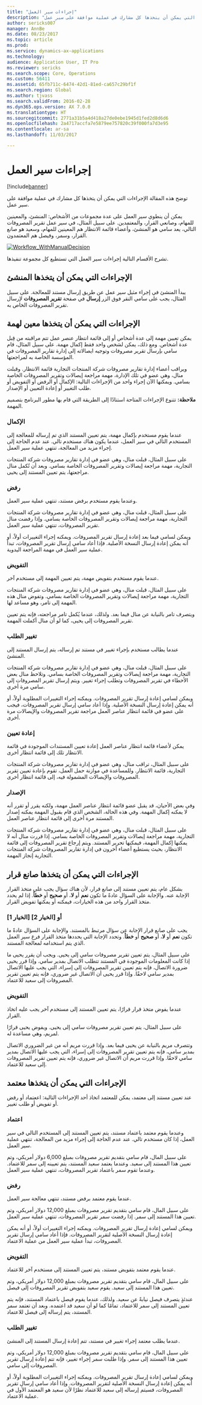 ```yaml
---
title: "إجراءات سير العمل"
description: "توضح هذه المقالة الإجراءات التي يمكن أن يتخذها كل مشارك في عملية موافقة على سير عمل."
author: sericks007
manager: AnnBe
ms.date: 08/23/2017
ms.topic: article
ms.prod: 
ms.service: dynamics-ax-applications
ms.technology: 
audience: Application User, IT Pro
ms.reviewer: sericks
ms.search.scope: Core, Operations
ms.custom: 56411
ms.assetid: 65fb711c-6474-42d1-81ed-ca657c29bf1f
ms.search.region: Global
ms.author: tjvass
ms.search.validFrom: 2016-02-28
ms.dyn365.ops.version: AX 7.0.0
ms.translationtype: HT
ms.sourcegitcommit: 2771a31b5a4d418a27de0ebe1945d1fed2d8d6d6
ms.openlocfilehash: 2a4717accfa7e5879ee757820c39f000fa7d3e95
ms.contentlocale: ar-sa
ms.lasthandoff: 11/03/2017

---
```


# <a name="workflow-actions"></a>إجراءات سير العمل

[!include[banner](../includes/banner.md)]


توضح هذه المقالة الإجراءات التي يمكن أن يتخذها كل مشارك في عملية موافقة على سير عمل.

يمكن أن ينطوي سير العمل على عدة مجموعات من الأشخاص: المنشئ، والمعينين للمهام، وصانعي القرار، والمعتمدين. على سبيل المثال، في سير عمل تقرير المصروفات التالي، يعد سامي هو المنشئ، وأعضاء قائمة الانتظار هم المعينين للمهام، وسعيد هو صانع القرار، وسمر، وفيصل هم المعتمدون.   

[![Workflow\_WithManualDecision](./media/workflow_withmanualdecision.gif)](./media/workflow_withmanualdecision.gif) 

تشرح الأقسام التالية إجراءات سير العمل التي تستطيع كل مجموعة تنفيذها.

## <a name="actions-that-an-originator-can-perform"></a>الإجراءات التي يمكن أن يتخذها المنشئ
يبدأ المنشئ في إجراء مثيل سير عمل عن طريق إرسال مستند للمعالجة. على سبيل المثال، يجب على سامي النقر فوق الزر **إرسال** في صفحة **تقرير المصروفات** لإرسال تقرير المصروفات الخاص به.

## <a name="actions-that-a-task-assignee-can-perform"></a>الإجراءات التي يمكن أن يتخذها معين لهمة
يمكن تعيين مهمة إلى عدة أشخاص أو إلى قائمة انتظار عنصر عمل تتم مراقبته من قِبل عدة أشخاص. ومع ذلك، يمكن لشخص واحد فقط إكمال مهمة. على سبيل المثال، قام سامي بإرسال تقرير مصروفات وتوجيه ايصالاته إلى إدارة تقارير المصروفات في المؤسسة الخاصة به لمراجعتها. 

ويراقب أعضاء إدارة تقارير مصروفات شركة المنتجات التجارية قائمة الانتظار. وقبلت منال، وهي عضو في تلك الإدارة، مهمة مراجعة إيصالات وتقرير المصروفات الخاصة بسامي. ويمكنها الآن إجراء واحد من الإجراءات التالية: الإكمال أو الرفض أو التفويض أو طلب التغيير أو إعادة التعيين أو الإصدار. 

**ملاحظة:** تتنوع الإجراءات المتاحة استنادًا إلى الطريقة التي قام بها مطور البرنامج بتصميم المهمة.

### <a name="complete"></a>الإكمال

عندما يقوم مستخدم بإكمال مهمة، يتم تعيين المستند الذي تم إرساله للمعالجة إلى المستخدم التالي في سير العمل، عندما يكون هناك مستخدم تالي. عند عدم الحاجة إلى إجراء مزيد من المعالجة، تنتهي عملية سير العمل. 

على سبيل المثال، قبلت منال، وهي عضو في إدارة تقارير مصروفات شركة المنتجات التجارية، مهمة مراجعة إيصالات وتقرير المصروفات الخاصة بسامي. وبعد أن تُكمل منال مراجعتها، يتم تعيين المستند إلى يحيى.

### <a name="reject"></a>رفض

وعندما يقوم مستخدم برفض مستند، تنتهي عملية سير العمل. 

على سبيل المثال، قبلت منال، وهي عضو في إدارة تقارير مصروفات شركة المنتجات التجارية، مهمة مراجعة إيصالات وتقرير المصروفات الخاصة بسامي. وإذا رفضت منال تقرير المصروفات، تنتهي عملية سير العمل. 

ويمكن لسامي فيما بعد إعادة إرسال تقرير المصروفات. ويمكنه إجراء التغييرات أولاً، أو أنه يمكن إعادة إرسال النسخة الأصلية. فإذا أعاد سامي إرسال تقرير المصروفات، تبدأ عملية سير العمل في مهمة المراجعة اليدوية.

### <a name="delegate"></a>التفويض

عندما يقوم مستخدم بتفويض مهمة، يتم تعيين المهمة إلى مستخدم آخر. 

على سبيل المثال، قبلت منال، وهي عضو في إدارة تقارير مصروفات شركة المنتجات التجارية، مهمة مراجعة إيصالات وتقرير المصروفات الخاصة بسامي. وتفوض منال هذه المهمة إلى تامر، وهو مساعد لها. 

ويتصرف تامر بالنيابة عن منال فيما بعد. ولذلك، عندما يُكمل تامر مراجعته، فإنه يتم تعيين تقرير المصروفات إلى يحيى، كما لو أن منال أكملت المهمة.

### <a name="request-change"></a>تغيير الطلب

عندما يطالب مستخدم بإجراء تغيير في مستند تم إرساله، يتم إرسال المستند إلى المنشئ. 

على سبيل المثال، قبلت منال، وهي عضو في إدارة تقارير مصروفات شركة المنتجات التجارية، مهمة مراجعة إيصالات وتقرير المصروفات الخاصة بسامي. وتلاحظ منال بعض الأخطاء في تقرير المصروفات وتطلب إجراء تغيير. ويتم إرسال تقرير المصروفات إلى سامي مرة أخرى. 

ويمكن لسامي إعادة إرسال تقرير المصروفات. ويمكنه إجراء التغييرات المطلوبة أولاً، أو أنه يمكن إعادة إرسال النسخة الأصلية. وإذا أعاد سامي إرسال تقرير المصروفات، فيجب على عضو في قائمة انتظار عناصر العمل مراجعة تقرير المصروفات والإيصالات مرة أخرى.

### <a name="reassign"></a>إعادة تعيين

يمكن لأعضاء قائمة انتظار عناصر العمل إعادة تعيين المستندات الموجودة في قائمة الانتظار تلك إلى قائمة انتظار أخرى. 

على سبيل المثال، تراقب منال، وهي عضو في إدارة تقارير مصروفات شركة المنتجات التجارية، قائمة الانتظار. وللمساعدة في موازنة حمل العمل، تقوم بإعادة تعيين تقرير المصروفات والإيصالات المشمولة فيه، إلى قائمة انتظار أخرى.

### <a name="release"></a>الإصدار

وفي بعض الأحيان، قد يقبل عضو قائمة انتظار عناصر العمل مهمة، ولكنه يقرر أو تقرر أنه لا يمكنه إكمال المهمة. وفي هذه الحالة، الشخص الذي قام بقبول المهمة يمكنه إصدار المستند مرة أخرى إلى قائمة انتظار عناصر العمل. 

على سبيل المثال، قبلت منال، وهي عضو في إدارة تقارير مصروفات شركة المنتجات التجارية، مهمة مراجعة إيصالات وتقرير المصروفات الخاصة بسامي. إذا قررت منال أنه لا يمكنها إكمال المهمة، فيمكنها تحرير المستند. ويتم إرجاع تقرير المصروفات إلى قائمة الانتظار، بحيث يستطيع أعضاء آخرون في إدارة تقارير المصروفات شركة المنتجات التجارية إنجاز المهمة.

## <a name="actions-that-a-decision-maker-can-perform"></a>الإجراءات التي يمكن أن يتخذها صانع قرار
بشكل عام، يتم تعيين مستند إلى صانع قرار، لأن هناك سؤال يجب على متخذ القرار الإجابة عنه. والإجابة على السؤال عادةً ما تكون **نعم** أو **لا**، أو **صحيح** أو **خطأ**. إذا لم يحدد متخذ القرار واحد من هذه الخيارات، فيمكنه أو يمكنها تفويض القرار.

### <a name="choice-1-or-choice-2"></a>\[الخيار 1\] أو \[الخيار 2\]

يجب على صانع قرار الإجابة عن سؤال مرتبط بالمستند. والإجابة على السؤال عادةً ما تكون **نعم** أو **لا**، أو **صحيح** أو **خطأ**. وتحدد الإجابة التي يحددها متخذ القرار فرع سير العمل الذي يتم استخدامه لمعالجة المستند. 

على سبيل المثال، يتم تعيين تقرير مصروفات سامي إلى يحيى. ويجب أن يقرر يحيى ما إذا كانت المعلومات الموجودة في المستند تتطلب الاتصال بمدير سامي. وإذا قرر يحيى ضرورة الاتصال، فإنه يتم تعيين تقرير المصروفات إلى إسراء، التي يجب عليها الاتصال بمدير سامي لاحقًا. وإذا قرر يحيى أن الاتصال غير ضروري، فإنه يتم تعيين تقرير المصروفات إلى سعيد للاعتماد.

### <a name="delegate"></a>التفويض

عندما يفوض متخذ قرار قرارًا، يتم تعيين المستند إلى مستخدم آخر يجب عليه اتخاذ القرار. 

على سبيل المثال، يتم تعيين تقرير مصروفات سامي إلى يحيى. ويفوض يحيى قرارًا لمريم، وهي مساعدة له. 

وتتصرف مريم بالنيابة عن يحيى فيما بعد. وإذا قررت مريم أنه من غير الضروري الاتصال بمدير سامي، فإنه يتم تعيين تقرير المصروفات إلى إسراء، التي يجب عليها الاتصال بمدير سامي لاحقًا. وإذا قررت مريم أن الاتصال غير ضروري، فإنه يتم تعيين تقرير المصروفات إلى سعيد للاعتماد.

## <a name="actions-that-an-approver-can-perform"></a>الإجراءات التي يمكن أن يتخذها معتمد
عند تعيين مستند إلى معتمد، يمكن للمعتمد اتخاذ أحد الإجراءات التالية: اععتماد أو رفض أو تفويض أو طلب تغيير.

### <a name="approve"></a>اعتماد

وعندما يقوم معتمد باعتماد مستند، يتم تعيين المستند إلى المستخدم التالي في سير العمل، إذا كان مستخدم تالي. عند عدم الحاجة إلى إجراء مزيد من المعالجة، تنتهي عملية سير العمل. 

على سبيل المال، قام سامي بتقديم ‏‏تقرير مصروفات بمبلغ 6,000 دولار أمريكي، وتم تعيين هذا المستند إلى سعيد. وعندما يعتمد سعيد المستند، يتم تعيينه إلى سمر للاعتماد. وعندما تقوم سمر باعتماد تقرير المصروفات، تنتهي عملية سير العمل.

### <a name="reject"></a>رفض

عندما يقوم معتمد برفض مستند، تنتهي معالجة سير العمل. 

على سبيل المال، قام سامي بتقديم ‏‏تقرير مصروفات بمبلغ 12,000 دولار أمريكي، وتم تعيين هذا المستند إلى سمر. إذا رفضت سمر تقرير المصروفات، تنتهي عملية سير العمل. 

ويمكن لسامي إعادة إرسال تقرير المصروفات. ويمكنه إجراء التغييرات أولاً، أو أنه يمكن إعادة إرسال النسخة الأصلية لتقرير المصروفات. فإذا أعاد سامي إرسال تقرير المصروفات، تبدأ عملية سير العمل من عملية الاعتماد.

### <a name="delegate"></a>التفويض

عندما يقوم معتمد بتفويض مستند، يتم تعيين المستند إلى مستخدم آخر للاعتماد. 

على سبيل المال، قام سامي بتقديم ‏‏تقرير مصروفات بمبلغ 12,000 دولار أمريكي، وتم تعيين هذا المستند إلى سعيد. يقوم سعيد بتفويض تقرير المصروفات إلى فيصل. 

عندئذٍ يتصرف فيصل نيابةً عن سعيد. ولذلك، عندما يقوم فيصل باعتماد المستند، فإنه يتم تعيين المستند إلى سمر للاعتماد، تمامًا كما لو أن سعيد قد اعتمده. وبعد أن تعتمد سمر المستند، يتم إرساله إلى فيصل للاعتماد.

### <a name="request-change"></a>تغيير الطلب

عندما يطلب معتمد إجراء تغيير في مستند، تتم إعادة إرسال المستند إلى المنشئ. 

على سبيل المال، قام سامي بتقديم ‏‏تقرير مصروفات بمبلغ 12,000 دولار أمريكي، وتم تعيين هذا المستند إلى سمر. وإذا طلبت سمر إجراء تغيير، فإنه تتم إعادة إرسال تقرير المصروفات إلى سامي. 

ويمكن لسامي إعادة إرسال تقرير المصروفات. ويمكنه إجراء التغييرات المطلوبة أولاً، أو أنه يمكن إعادة إرسال النسخة الأصلية لتقرير المصروفات. وإذا أعاد سامي إرسال تقرير المصروفات، فسيتم إرساله إلى سعيد للاعتماد نظرًا لأن سعيد هو المعتمد الأول في عملية الاعتماد.




